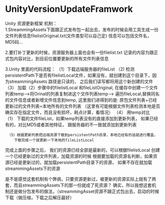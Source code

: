 # UnityVersionUpdateFramwork
Unity 资源更新框架
机制：  
  1.StreammingAssets下面跟正式发布包一起出去，发布的时候会用工具生成一份文件列表信息filelistOriginal.txt(文件类型可以自己定)
    信息可以包括文件名， MD5码...
  
  2.要打补丁更新的时候，资源服务器上面也会有一份filelist.txt 记录的内容为跟正式包内容对比，到目前位置要更新的所有文件列表信息
  
  3.Unity 里面的代码流程：
     （1）下载远端服务器的fileList 
     （2)  检测persistentPath下是否有filelistLocal文件，如果没有，就创建到这个目录下，因为streammingAssets 路径是只读的，
        之后我们读写都将用这个新创建的文件
     （3） 加载（2）步骤中的filelistLocal 和fileListOriginal, 在缓存中创建一个文件列表temp-->将Orinal的列表复制进这个文件列表temp-->
          遍历fileLocal,替换同名的文件信息或者新增文件信息到temp,
          这里我们进得到的是: 原包文件列表+已经更新过的文件列表=本地所有的文件列表
          （这里有可能根据文件列表检测本地是否确实存在指定文件，而且没有损坏，耗点计算，看情况）
     （4） 用temp对比（1） 下载的文件fileList，如果temp列表没有的直接添加到更新列表，
         如果已经有的，对比MD5或者其他特征， 跟服务器的不一致就添加到更新列表
        
     （5）根据更新列表把远端资源下载到persistentPath目录，本地已经有的话就进行覆盖，
        下载完成一个就更新一下本地的fileListLocal
     
  
  完成上面的步骤之后， 我们的资源已经全部是最新的，可以根据filelistLocal 创建一个已经更新过的文件列表，加载资源的时候
  根据要加载的资源名判断，如果资源已经是更新过的，就加载persistentPath目录下的资源， 如果不存在就加载streammingAssets下的资源
  
  是不是感觉这套机制有个弊病，只要资源更新过，被更新的资源实际上就有了两套，而且streammingAssets下的那一份就成了死资源？
  确实，所以我想这套机制还是做分包发布的做法，（streammingAsset资源不跟正式包出去，启动的时候下载（做压缩，下载之后解压最好）
  
